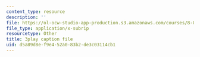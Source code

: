 ```yaml
---
content_type: resource
description: ''
file: https://ol-ocw-studio-app-production.s3.amazonaws.com/courses/8-01sc-classical-mechanics-fall-2016/d5a89d8ef9e452a083b2de3c03114cb1_ozIdCgo5uI4.vtt
file_type: application/x-subrip
resourcetype: Other
title: 3play caption file
uid: d5a89d8e-f9e4-52a0-83b2-de3c03114cb1
---
```


